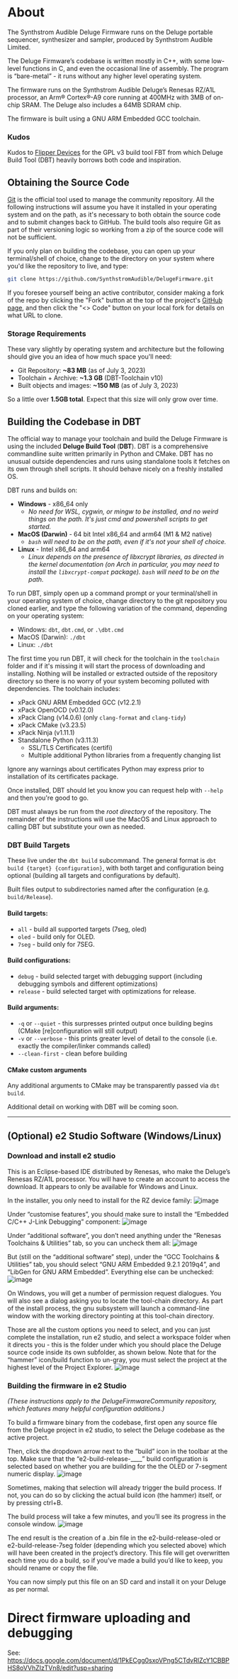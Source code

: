 # About
The Synthstrom Audible Deluge Firmware runs on the Deluge portable sequencer, synthesizer and sampler, produced by Synthstrom Audible Limited.

The Deluge Firmware’s codebase is written mostly in C++, with some low-level functions in C, and even the occasional line of assembly. The program is “bare-metal” - it runs without any higher level operating system.

The firmware runs on the Synthstrom Audible Deluge’s Renesas RZ/A1L processor, an Arm® Cortex®-A9 core running at 400MHz with 3MB of on-chip SRAM. The Deluge also includes a 64MB SDRAM chip.

The firmware is built using a GNU ARM Embedded GCC toolchain.

### Kudos

Kudos to [Flipper Devices](https://github.com/flipperdevices/) for the GPL v3 build tool FBT from which Deluge Build Tool (DBT) heavily borrows both code and inspiration.

## Obtaining the Source Code

[Git](https://git-scm.com/) is the official tool used to manage the community repository. All the following instructions will assume you have it installed in your operating system and on the path, as it's necessary to both obtain the source code and to submit changes back to GitHub. The build tools also require Git as part of their versioning logic so working from a zip of the source code will not be sufficient.

If you only plan on building the codebase, you can open up your terminal/shell of choice, change to the directory on your system where you'd like the repository to live, and type:

```bash
git clone https://github.com/SynthstromAudible/DelugeFirmware.git
```

If you foresee yourself being an active contributor, consider making a fork of the repo by clicking the "Fork" button at the top of the project's [GitHub page](https://github.com/SynthstromAudible/DelugeFirmware), and then click the "<> Code" button on your local fork for details on what URL to clone.

### Storage Requirements

These vary slightly by operating system and architecture but the following should give you an idea of how much space you'll need:

* Git Repository: **~83 MB** (as of July 3, 2023)
* Toolchain + Archive: **~1.3 GB** (DBT-Toolchain v10)
* Built objects and images: **~150 MB** (as of July 3, 2023)

So a little over **1.5GB total**. Expect that this size will only grow over time.

## Building the Codebase in DBT

The official way to manage your toolchain and build the Deluge Firmware is using the included **Deluge Build Tool** (**DBT**). DBT is a comprehensive commandline suite written primarily in Python and CMake. DBT has no unusual outside dependencies and runs using standalone tools it fetches on its own through shell scripts. It should behave nicely on a freshly installed OS.

DBT runs and builds on:
* **Windows** - x86_64 only
    * *No need for WSL, cygwin, or mingw to be installed, and no weird things on the path. It's just cmd and powershell scripts to get started.*
* **MacOS (Darwin)** - 64 bit Intel x86_64 and arm64 (M1 & M2 native)
    * *`bash` will need to be on the path, even if it's not your shell of choice.*
* **Linux** - Intel x86_64 and arm64
    * *Linux depends on the presence of libxcrypt libraries, as directed in the kernel documentation (on Arch in particular, you may need to install the `libxcrypt-compat` package). `bash` will need to be on the path.*

To run DBT, simply open up a command prompt or your terminal/shell in your operating system of choice, change directory to the git repository you cloned earlier, and type the following variation of the command, depending on your operating system:

* Windows: `dbt`, `dbt.cmd`, or `.\dbt.cmd`
* MacOS (Darwin): `./dbt`
* Linux: `./dbt`

The first time you run DBT, it will check for the toolchain in the `toolchain` folder and if it's missing it will start the process of downloading and installing. Nothing will be installed or extracted outside of the repository directory so there is no worry of your system becoming polluted with dependencies. The toolchain includes:

* xPack GNU ARM Embedded GCC (v12.2.1)
* xPack OpenOCD (v0.12.0)
* xPack Clang (v14.0.6) (only `clang-format` and `clang-tidy`)
* xPack CMake (v3.23.5)
* xPack Ninja (v1.11.1)
* Standalone Python (v3.11.3)
    * SSL/TLS Certificates (certifi)
    * Multiple additional Python libraries from a frequently changing list

Ignore any warnings about certificates Python may express prior to installation of its certificates package.

Once installed, DBT should let you know you can request help with `--help` and then you're good to go.

DBT must always be run from the *root directory* of the repository. The remainder of the instructions will use the MacOS and Linux approach to calling DBT but substitute your own as needed.

### DBT Build Targets

These live under the `dbt build` subcommand. The general format is `dbt build {target} {configuration}`, with both target and configuration being optional (building all targets and configurations by default).

Built files output to subdirectories named after the configuration (e.g. `build/Release`).

#### Build targets:

* `all` - build all supported targets (7seg, oled)
* `oled` - build only for OLED.
* `7seg` - build only for 7SEG.

#### Build configurations:

* `debug` - build selected target with debugging support (including debugging symbols and different optimizations) 
* `release` - build selected target with optimizations for release.

#### Build arguments: 

* `-q` or `--quiet` - this surpresses printed output once building begins (CMake [re]configuration will still output)
* `-v` or `--verbose` - this prints greater level of detail to the console (i.e. exactly the compiler/linker commands called)
* `--clean-first` - clean before building 

#### CMake custom arguments

Any additional arguments to CMake may be transparently passed via `dbt build`.


Additional detail on working with DBT will be coming soon.

---

## (Optional) e2 Studio Software (Windows/Linux)

### Download and install e2 studio
This is an Eclipse-based IDE distributed by Renesas, who make the Deluge’s Renesas RZ/A1L processor. You will have to create an account to access the download. It appears to only be available for Windows and Linux.

In the installer, you only need to install for the RZ device family:
![image](https://github.com/SynthstromAudible/DelugeFirmware/assets/1840176/a4d57207-d4cb-4529-95a6-7f8cd21e0125)

Under “customise features”, you should make sure to install the “Embedded C/C++ J-Link Debugging” component:
![image](https://github.com/SynthstromAudible/DelugeFirmware/assets/1840176/a725d3b9-59d0-4f2e-bb32-893c73850123)

Under “additional software”, you don’t need anything under the “Renesas Toolchains & Utilities” tab, so you can uncheck them all:
![image](https://github.com/SynthstromAudible/DelugeFirmware/assets/1840176/497aa900-3c0b-4faa-b010-b29de774e78d)

But (still on the “additional software” step), under the “GCC Toolchains & Utilities” tab, you should select “GNU ARM Embedded 9.2.1 2019q4”, and “LibGen for GNU ARM Embedded”. Everything else can be unchecked:
![image](https://github.com/SynthstromAudible/DelugeFirmware/assets/1840176/0d383e82-3b69-4fa2-89a1-538a03f897f5)

On Windows, you will get a number of permission request dialogues. You will also see a dialog asking you to locate the tool-chain directory. As part of the install process, the gnu subsystem will launch a command-line window with the working directory pointing at this tool-chain directory.

Those are all the custom options you need to select, and you can just complete the installation, run e2 studio, and select a workspace folder when it directs you - this is the folder under which you should place the Deluge source code inside its own subfolder, as shown below. Note that for the “hammer” icon/build function to un-gray, you must select the project at the highest level of the Project Explorer.
![image](https://github.com/SynthstromAudible/DelugeFirmware/assets/1840176/ff0ec17f-34ac-4701-8d55-b26811844aee)

### Building the firmware in e2 Studio
*(These instructions apply to the DelugeFirmwareCommunity repository, which features many helpful configuration additions.)*

To build a firmware binary from the codebase, first open any source file from the Deluge project in e2 studio, to select the Deluge codebase as the active project.

Then, click the dropdown arrow next to the “build” icon in the toolbar at the top. Make sure that the “e2-build-release-____” build configuration is selected based on whether you are building for the the OLED or 7-segment numeric display.
![image](https://github.com/SynthstromAudible/DelugeFirmware/assets/1840176/d3e71500-e327-46cb-9849-dcd3fcab1b4b)

Sometimes, making that selection will already trigger the build process. If not, you can do so by clicking the actual build icon (the hammer) itself, or by pressing ctrl+B.

The build process will take a few minutes, and you’ll see its progress in the console window.
![image](https://github.com/SynthstromAudible/DelugeFirmware/assets/1840176/16183fd5-d603-4ed8-b558-117c97bbba61)

The end result is the creation of a .bin file in the e2-build-release-oled or e2-build-release-7seg folder (depending which you selected above) which will have been created in the project’s directory. This file will get overwritten each time you do a build, so if you’ve made a build you’d like to keep, you should rename or copy the file.

You can now simply put this file on an SD card and install it on your Deluge as per normal.

# Direct firmware uploading and debugging
See: https://docs.google.com/document/d/1PkECgg0sxoVPng5CTdvRIZcY1CBBPHS8oVVhZIzTVn8/edit?usp=sharing
